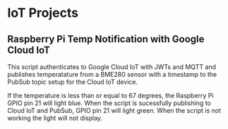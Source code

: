 # IoT Projects

## Raspberry Pi Temp Notification with Google Cloud IoT
This script authenticates to Google Cloud IoT with JWTs and MQTT and publishes temperatature from a BME280 sensor with a timestamp to the PubSub topic setup for the Cloud IoT device.

If the temperature is less than or equal to 67 degrees, the Raspberry Pi GPIO pin 21 will light blue.
When the script is sucessfully publishing to Cloud IoT and PubSub, GPIO pin 21 will light green. When the script is not working the light will not display.

